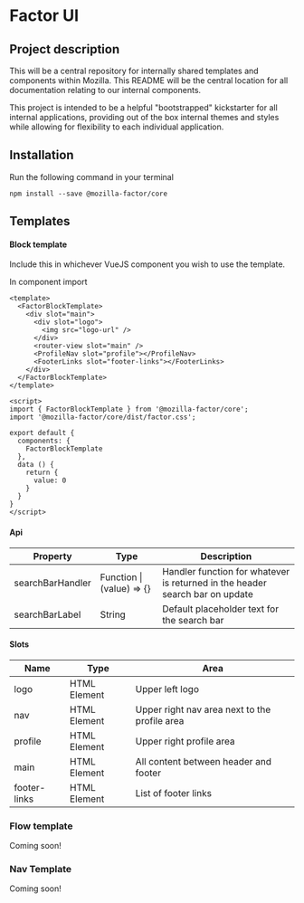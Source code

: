 # Factor UI

## Project description

This will be a central repository for internally shared templates and components within Mozilla. This README will be the central location for all documentation relating to our internal components.

This project is intended to be a helpful "bootstrapped" kickstarter for all internal applications, providing out of the box internal themes and styles while allowing for flexibility to each individual application.

## Installation

Run the following command in your terminal

```
npm install --save @mozilla-factor/core
```

## Templates

#### Block template

Include this in whichever VueJS component you wish to use the template.

In component import

```
<template>
  <FactorBlockTemplate>
    <div slot="main">
      <div slot="logo">
        <img src="logo-url" />
      </div>
      <router-view slot="main" />
      <ProfileNav slot="profile"></ProfileNav>
      <FooterLinks slot="footer-links"></FooterLinks>
    </div>
  </FactorBlockTemplate>
</template>

<script>
import { FactorBlockTemplate } from '@mozilla-factor/core';
import '@mozilla-factor/core/dist/factor.css';

export default {
  components: {
    FactorBlockTemplate
  },
  data () {
    return {
      value: 0
    }
  }
}
</script>
```

#### Api

| Property         | Type                      | Description                                                                  |
| ---------------- | ------------------------- | ---------------------------------------------------------------------------- |
| searchBarHandler | Function \| (value) => {} | Handler function for whatever is returned in the header search bar on update |
| searchBarLabel   | String                    | Default placeholder text for the search bar                                  |

#### Slots

| Name         | Type         | Area                                          |
| ------------ | ------------ | --------------------------------------------- |
| logo         | HTML Element | Upper left logo                               |
| nav          | HTML Element | Upper right nav area next to the profile area |
| profile      | HTML Element | Upper right profile area                      |
| main         | HTML Element | All content between header and footer         |
| footer-links | HTML Element | List of footer links                          |

### Flow template

Coming soon!

### Nav Template

Coming soon!
